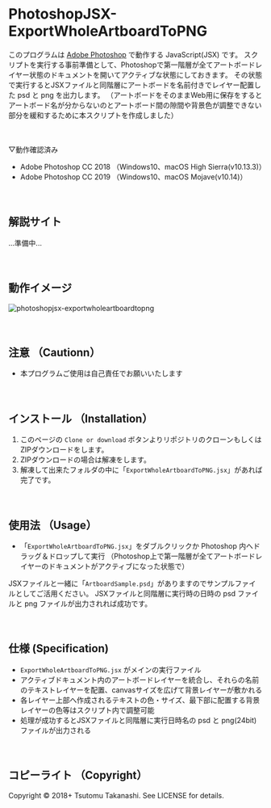 # PhotoshopJSX-ExportWholeArtboardToPNG

このプログラムは [Adobe Photoshop](http://www.adobe.com/jp/products/photoshop.html) で動作する JavaScript(JSX) です。
スクリプトを実行する事前準備として、Photoshopで第一階層が全てアートボードレイヤー状態のドキュメントを開いてアクティブな状態にしておきます。
その状態で実行するとJSXファイルと同階層にアートボードを名前付きでレイヤー配置した psd と png を出力します。
（アートボードをそのままWeb用に保存をするとアートボード名が分からないのとアートボード間の隙間や背景色が調整できない部分を緩和するために本スクリプトを作成しました）
<br><br><br>


▽動作確認済み
* Adobe Photoshop CC 2018 （Windows10、macOS High Sierra(v10.13.3)）
* Adobe Photoshop CC 2019 （Windows10、macOS Mojave(v10.14)）
<br><br><br>


## 解説サイト

...準備中...
<br><br><br>


## 動作イメージ
![photoshopjsx-exportwholeartboardtopng](https://user-images.githubusercontent.com/5539081/47267915-f48bc480-d584-11e8-8121-7a38814dc81e.gif)
<br><br><br>



## 注意 （Cautionn）

* 本プログラムご使用は自己責任でお願いいたします
<br><br><br>



## インストール （Installation）

1. このページの `Clone or download` ボタンよりリポジトリのクローンもしくはZIPダウンロードをします。
2. ZIPダウンロードの場合は解凍をします。
3. 解凍して出来たフォルダの中に「`ExportWholeArtboardToPNG.jsx`」があれば完了です。
<br><br><br>



## 使用法 （Usage）

* 「`ExportWholeArtboardToPNG.jsx`」をダブルクリックか Photoshop 内へドラッグ＆ドロップして実行
（Photoshop上で第一階層が全てアートボードレイヤーのドキュメントがアクティブになった状態で）

JSXファイルと一緒に「`ArtboardSample.psd`」がありますのでサンプルファイルとしてご活用ください。
JSXファイルと同階層に実行時の日時の psd ファイルと png ファイルが出力されれば成功です。
<br><br><br>



## 仕様 (Specification)

* `ExportWholeArtboardToPNG.jsx` がメインの実行ファイル
* アクティブドキュメント内のアートボードレイヤーを統合し、それらの名前のテキストレイヤーを配置、canvasサイズを広げて背景レイヤーが敷かれる
* 各レイヤー上部へ作成されるテキストの色・サイズ、最下部に配置する背景レイヤーの色等はスクリプト内で調整可能
* 処理が成功するとJSXファイルと同階層に実行日時名の psd と png(24bit) ファイルが出力される
<br><br><br>


## コピーライト （Copyright）
Copyright © 2018+ Tsutomu Takanashi. See LICENSE for details.
